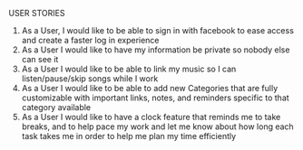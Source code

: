 USER STORIES

1. As a User, I would like to be able to sign in with facebook to ease access and create a faster log in experience
2. As a User I would like to have my information be private so nobody else can see it
3. As a User I would like to be able to link my music so I can listen/pause/skip songs while I work
4. As a User I would like to be able to add new Categories that are fully customizable with important links, notes, and reminders specific to that category available
5. As a User I would like to have a clock feature that reminds me to take breaks, and to help pace my work and let me know about how long each task takes me in order to help me plan my time efficiently

